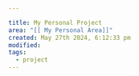 ```yaml
---

title: My Personal Project
area: "[[ My Personal Area]]"
created: May 27th 2024, 6:12:33 pm
modified: 
tags:
  - project
---
```

